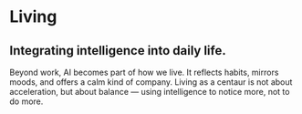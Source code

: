 # Living

## Integrating intelligence into daily life.

Beyond work, AI becomes part of how we live. It reflects habits, mirrors moods, and offers a calm kind of company. Living as a centaur is not about acceleration, but about balance — using intelligence to notice more, not to do more.
